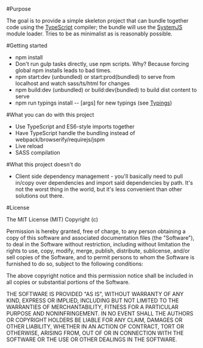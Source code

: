 #Purpose

The goal is to provide a simple skeleton project that can bundle together code using the [TypeScript](https://github.com/Microsoft/TypeScript) compiler; the bundle will use the [SystemJS](https://github.com/systemjs/systemjs) module loader. Tries to be as minimalist as is reasonably possible.

#Getting started

* npm install
* Don't run gulp tasks directly, use npm scripts. Why? Because forcing global npm installs leads to bad times.
* npm start:dev (unbundled) or start:prod(bundled) to serve from localhost and watch sass/ts/html for changes
* npm build:dev (unbundled) or build:dev(bundled) to build dist content to serve
* npm run typings install -- [args] for new typings (see [Typings](https://github.com/typings/typings))

#What you can do with this project

* Use TypeScript and ES6-style imports together
* Have TypeScript handle the bundling instead of webpack/browserify/requirejs/jspm
* Live reload
* SASS compilation

#What this project doesn't do
* Client side dependency management - you'll basically need to pull in/copy over dependencies and import said dependencies by path. It's not the worst thing in the world, but it's less convenient than other solutions out there.

#License

The MIT License (MIT)
Copyright (c) <year> <copyright holders>

Permission is hereby granted, free of charge, to any person obtaining a copy of this software and associated documentation files (the "Software"), to deal in the Software without restriction, including without limitation the rights to use, copy, modify, merge, publish, distribute, sublicense, and/or sell copies of the Software, and to permit persons to whom the Software is furnished to do so, subject to the following conditions:

The above copyright notice and this permission notice shall be included in all copies or substantial portions of the Software.

THE SOFTWARE IS PROVIDED "AS IS", WITHOUT WARRANTY OF ANY KIND, EXPRESS OR IMPLIED, INCLUDING BUT NOT LIMITED TO THE WARRANTIES OF MERCHANTABILITY, FITNESS FOR A PARTICULAR PURPOSE AND NONINFRINGEMENT. IN NO EVENT SHALL THE AUTHORS OR COPYRIGHT HOLDERS BE LIABLE FOR ANY CLAIM, DAMAGES OR OTHER LIABILITY, WHETHER IN AN ACTION OF CONTRACT, TORT OR OTHERWISE, ARISING FROM, OUT OF OR IN CONNECTION WITH THE SOFTWARE OR THE USE OR OTHER DEALINGS IN THE SOFTWARE.